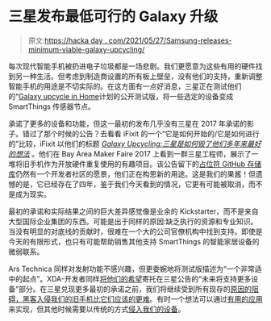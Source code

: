 # 三星发布最低可行的 Galaxy 升级

> 原文:[https://hacka day . com/2021/05/27/Samsung-releases-minimum-viable-galaxy-upcycling/](https://hackaday.com/2021/05/27/samsung-releases-minimum-viable-galaxy-upcycling/)

每次现代智能手机被扔进电子垃圾都是一场悲剧。我们更愿意为这些有用的硬件找到另一种生活。但考虑到制造商设置的所有板上壁垒，没有他们的支持，重新调整智能手机的用途是不切实际的。在这方面有一点好消息，三星正在测试他们的“[Galaxy upcycle in Home](https://blog.smartthings.com/roundups/galaxy-upcycling/)计划的公开测试版，将一些选定的设备变成 SmartThings 传感器节点。

承诺了更多的设备和功能，但这一最初的发布几乎没有三星在 2017 年承诺的影子。错过了那个时候的公告？去看看 iFixit 的一个“它是如何开始的/它是如何进行的”比较，iFixit 以他们的标题 [*Galaxy Upcycling:三星是如何毁了他们多年来最好的想法*](https://www.ifixit.com/News/50450/samsung-galaxy-upcycling-unlocked-smartphone-smarthome-project) 。他们在 Bay Area Maker Faire 2017 上看到一群三星工程师，展示了一堆将旧手机作为开放硬件重复使用的有趣项目。该公告留下的[占位符 GitHub 存储库](https://galaxyupcycling.github.io/)仍然有一个开发者社区的愿景，他们正在构思新的用途。这是我们的果酱！但遗憾的是，它已经存在了四年，鉴于我们今天看到的情况，它更有可能被取消，而不是成为现实。

最初的承诺和实际结果之间的巨大差异感觉像是业余的 Kickstarter，而不是来自大型国际企业集团的东西。可能是出于同样的原因:缺乏执行的资源和专业知识。当没有明显的对底线的贡献时，很难在一个大的公司官僚机构中找到支持。即使是今天的有限形式，也只有可能帮助销售其他支持 SmartThings 的智能家居设备的微弱联系。

Ars Technica 同样对发射功能不感兴趣，但更委婉地将测试版描述为“一个非常适中的起点”。XDA-开发者同样[将他们的希望](https://www.xda-developers.com/samsung-galaxy-upcycling-at-home-program-details/)寄托在三星公告的“未来将支持更多设备”部分。在三星兑现更多最初的承诺之前，我们将继续受到所有现存的[原因的阻碍，黑客入侵我们的旧手机比它们应该的更难](https://hackaday.com/2018/10/18/ask-hackaday-why-arent-we-hacking-cellphones/)。有时一个想法可以通过[有用的应用](https://hackaday.com/2018/03/20/test-ideas-now-with-sensors-already-in-your-pocket/)来实现，但其他时候需要以传统的方式[侵入我们的设备](https://hackaday.com/2017/07/29/broadpwn-all-your-mobiles-are-belong-to-us/)。